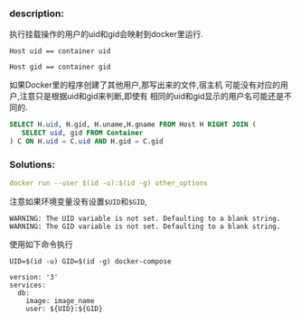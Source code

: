 <!--
.. title: 非Root用户，Docker挂载卷后写的文件为Root权限
.. slug: fei-rootyong-hu-dockergua-zai-juan-hou-xie-de-wen-jian-wei-rootquan-xian
.. date: 2019-05-10 09:18:53 UTC+08:00
.. tags:
.. category:
.. link:
.. description:
.. type: text
-->

### description:

执行挂载操作的用户的uid和gid会映射到docker里运行.

`Host uid == container uid`

`Host gid == container gid`


如果Docker里的程序创建了其他用户,那写出来的文件,宿主机
可能没有对应的用户,注意只是根据uid和gid来判断,即使有
相同的uid和gid显示的用户名可能还是不同的.

```sql
SELECT H.uid, H.gid, H.uname,H.gname FROM Host H RIGHT JOIN (
   SELECT uid, gid FROM Container
) C ON H.uid = C.uid AND H.gid = C.gid
```

### Solutions:


```yaml
docker run --user $(id -u):$(id -g) other_options
```

注意如果环境变量没有设置`$UID`和`$GID`,

``` shell
WARNING: The UID variable is not set. Defaulting to a blank string.
WARNING: The GID variable is not set. Defaulting to a blank string.
```
使用如下命令执行

`UID=$(id -u) GID=$(id -g) docker-compose`
```
version: '3'
services:
  db:
    image: image_name
    user: ${UID}:${GID}
```
